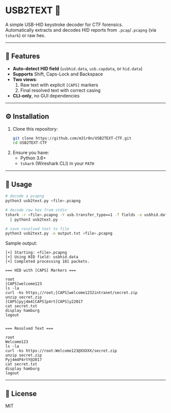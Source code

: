 # USB2TEXT 🐍

A simple USB-HID keystroke decoder for CTF forensics.  
Automatically extracts and decodes HID reports from `.pcap`/`.pcapng` (via `tshark`) or raw hex.

---

## 🔧 Features

- **Auto-detect HID field** (`usbhid.data`, `usb.capdata`, or `hid.data`)
- **Supports** Shift, Caps-Lock and Backspace
- **Two views**:  
  1. Raw text with explicit `[CAPS]` markers  
  2. Final resolved text with correct casing
- **CLI-only**, no GUI dependencies

---

## ⚙️ Installation

1. Clone this repository:
   ```bash
   git clone https://github.com/m31r0n/USB2TEXT-CTF.git
   cd USB2TEXT-CTF
   ```
2. Ensure you have:
   - Python 3.6+  
   - `tshark` (Wireshark CLI) in your `PATH`

---

## 🚀 Usage

```bash
# decode a pcapng
python3 usb2text.py <file>.pcapng

# decode raw hex from stdin
tshark -r <file>.pcapng -Y usb.transfer_type==1 -T fields -e usbhid.data \
  | python3 usb2text.py -

# save resolved text to file
python3 usb2text.py -o output.txt <file>.pcapng
```

Sample output:

```
[+] Starting: <file>.pcapng
[+] Using HID field: usbhid.data
[+] Completed processing 181 packets.

=== HID with [CAPS] Markers ===

root
[CAPS]welcome123
ls -la
curl -ks https;//root;[CAPS]welcome1232intranet/secret.zip
unzip secret.zip
[CAPS]pyj4m4[CAPS]p4rt[CAPS]y22017
cat secret.txt
display hamburg	
logout


=== Resolved Text ===

root
Welcome123
ls -la
curl -ks https://root:Welcome123@XXXXX/secret.zip
unzip secret.zip
Pyj4m4P4rtY@2017
cat secret.txt
display hamburg	
logout

```

---

## 📄 License

MIT
